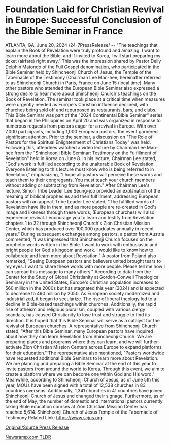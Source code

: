 # Foundation Laid for Christian Revival in Europe: Successful Conclusion of the Bible Seminar in France

ATLANTA, GA, June 20, 2024 /24-7PressRelease/ -- "The teachings that explain the Book of Revelation were truly profound and amazing. I want to learn more about the Bible, and if invited to Korea, I will start preparing my ticket (airfare) right away."  This was the impression shared by Pastor Delly Delphin Matondo of the Full Gospel denomination, who participated in the Bible Seminar held by Shincheonji Church of Jesus, the Temple of the Tabernacle of the Testimony (Chairman Lee Man-hee; hereinafter referred to as Shincheonji Church) in Paris, France on June 15 (local time).  Many other pastors who attended the European Bible Seminar also expressed a strong desire to hear more about Shincheonji Church's teachings on the Book of Revelation.  The seminar took place at a critical time when measures were urgently needed as Europe's Christian influence declined, with churches being sold off and repurposed as restaurants, bars, and clubs. This Bible Seminar was part of the "2024 Continental Bible Seminar" series that began in the Philippines on April 20 and was organized in response to numerous requests from pastors eager for a revival in Europe.  With over 7,000 participants, including 1,000 European pastors, the event garnered significant attention. Prior to the seminar, a discussion on "The Role of Pastors for the Spiritual Enlightenment of Christians Today" was held.  Following this, attendees watched a video lecture by Chairman Lee Man-hee from the "Shincheonji Bible Seminar: Testimony on the Fulfillment of Revelation" held in Korea on June 8.  In his lecture, Chairman Lee stated, "God's work is fulfilled according to the unalterable Book of Revelation. Everyone listening to this lecture must know who is being referred to in Revelation," emphasizing, "I hope all pastors will perceive these words and teach them to their congregants. You must teach your church members without adding or subtracting from Revelation."  After Chairman Lee's lecture, Simon Tribe Leader Lee Seung-joo provided an explanation of the meaning of biblical prophecies and their fulfillment, addressing European pastors with an appeal.  Tribe Leader Lee stated, "The fulfilled words of Revelation have life in them, and as more people are re-created in God's image and likeness through these words, (European churches) will also experience revival. I encourage you to learn and testify from Revelation chapters 1 to 22 through Shincheonji Church's Zion Christian Mission Center, which has produced over 100,000 graduates annually in recent years."  During subsequent exchanges among pastors, a pastor from Austria commented, "I was impressed that Shincheonji Church focuses on the prophetic words written in the Bible. I want to work with enthusiastic and bright people for God's kingdom and work. I would like to know how to collaborate and learn more about Revelation."  A pastor from Poland also remarked, "Seeing European pastors and believers united brought tears to my eyes. I want to share these words with more people. Please tell me how I can spread this message to many others."  According to data from the Center for the Study of Global Christianity at Gordon-Conwell Theological Seminary in the United States, Europe's Christian population increased to 560 million in the 2000s but has stagnated this year (2024) and is expected to decrease to 490 million by 2050.  As European society modernized and industrialized, it began to secularize. The rise of liberal theology led to a decline in Bible-based teachings within churches. Additionally, the rapid rise of atheism and religious pluralism, coupled with various clergy scandals, has caused Christianity to lose trust and struggle to find its direction. It is hoped that this Bible Seminar will serve as a catalyst for the revival of European churches.  A representative from Shincheonji Church stated, "After this Bible Seminar, many European pastors have inquired about how they can learn Revelation from Shincheonji Church. We are preparing places and programs where they can learn, and we will further activate Zion Christian Mission Centers across Europe to expand platforms for their education."  The representative also mentioned, "Pastors worldwide have requested additional Bible Seminars to learn more about Revelation. We are planning and preparing a Bible Seminar at the end of this year to invite pastors from around the world to Korea. Through this event, we aim to create a platform where we can become one within God and His word."  Meanwhile, according to Shincheonji Church of Jesus, as of June 5th this year, MOUs have been signed with a total of 12,538 churches in 83 countries overseas. Additionally, 1,341 churches in 41 countries have joined Shincheonji Church of Jesus and changed their signage. Furthermore, as of the end of May, the number of domestic and international pastors currently taking Bible education courses at Zion Christian Mission Center has reached 5,614.  Shincheonji Church of Jesus Temple of the Tabernacle of Testimony  Related Link: https://www.scjus.org 

[Original/Source Press Release](https://www.24-7pressrelease.com/press-release/511831/foundation-laid-for-christian-revival-in-europe-successful-conclusion-of-the-bible-seminar-in-france) 

[Newsramp.com TLDR](https://newsramp.com/None) 
